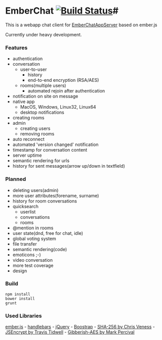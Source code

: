 # EmberChat [![Build Status](https://travis-ci.org/mwitte/EmberChat.png)](https://travis-ci.org/mwitte/EmberChat)#

This is a webapp chat client for [EmberChatAppServer](https://github.com/mwitte/EmberChatAppServer) based on ember.js
 
Currently under heavy development.
 
### Features ###
 - authentication
 - conversation
    - user-to-user
        - history
        - end-to-end encryption (RSA/AES)
    - rooms(multiple users)
        - automated rejoin after authentication
 - notification on site on message
 - native app
    - MacOS, Windows, Linux32, Linux64
    - desktop notifications
 - creating rooms
 - admin
    - creating users
    - removing rooms
 - auto reconnect
 - automated 'version changed' notification
 - timestamp for conversation content
 - server uptime
 - semantic rendering for urls
 - history for sent messages(arrow up/down in textfield)

### Planned ###
 - deleting users(admin)
 - more user attributes(forename, surname)
 - history for room conversations
 - quicksearch
    - userlist
    - conversations
    - rooms
 - @mention in rooms
 - user state(dnd, free for chat, idle)
 - global voting system
 - file transfer
 - semantic rendering(code)
 - emoticons ;-)
 - video conversation
 - more test coverage
 - design

### Build ###

```
npm install
bower install
grunt
```

### Used Libraries ###
[ember.js](http://emberjs.com/) -
[handlebars](http://handlebarsjs.com/) -
[jQuery](http://jquery.com/) -
[Boostrap](http://getbootstrap.com/) -
[SHA-256 by Chris Veness](http://www.movable-type.co.uk) -
[JSEncrypt by Travis Tidwell](http://travistidwell.com/) -
[Gibberish-AES by Mark Percival](http://mpercival.com)
